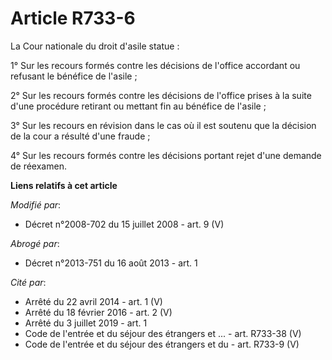 # Article R733-6

La Cour nationale du droit d'asile statue : 

1° Sur les recours formés contre les décisions de l'office accordant ou refusant le bénéfice de l'asile ; 

2° Sur les recours formés contre les décisions de l'office prises à la suite d'une procédure retirant ou mettant fin au
bénéfice de l'asile ; 

3° Sur les recours en révision dans le cas où il est soutenu que la décision de la cour a résulté d'une fraude ; 

4° Sur les recours formés contre les décisions portant rejet d'une demande de réexamen.

**Liens relatifs à cet article**

_Modifié par_:

  - Décret n°2008-702 du 15 juillet 2008 - art. 9 (V)

_Abrogé par_:

  - Décret n°2013-751 du 16 août 2013 - art. 1

_Cité par_:

  - Arrêté du 22 avril 2014 - art. 1 (V)
  - Arrêté du 18 février 2016 - art. 2 (V)
  - Arrêté du 3 juillet 2019 - art. 1
  - Code de l'entrée et du séjour des étrangers et ... - art. R733-38 (V)
  - Code de l'entrée et du séjour des étrangers et du  - art. R733-9 (V)
